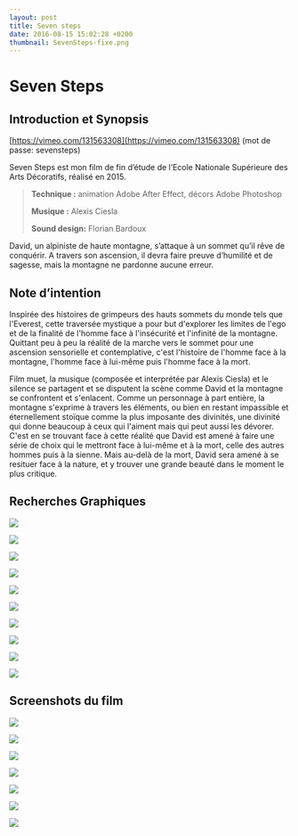 ```yaml
---
layout: post
title: Seven steps
date: 2016-08-15 15:02:28 +0200
thumbnail: SevenSteps-fixe.png
---
```


# Seven Steps

## Introduction et Synopsis

[https://vimeo.com/131563308](https://vimeo.com/131563308) (mot de passe: sevensteps)

Seven Steps est mon film de fin d’étude de l’Ecole Nationale Supérieure des Arts Décoratifs, réalisé en 2015.

> **Technique :** animation Adobe After Effect, décors Adobe Photoshop
>
> **Musique :** Alexis Ciesla
>
> **Sound design:** Florian Bardoux

David, un alpiniste de haute montagne, s’attaque à un sommet qu’il rêve de conquérir. A travers son ascension, il devra faire preuve d’humilité et de sagesse, mais la montagne ne pardonne aucune erreur.

## Note d’intention

Inspirée des histoires de grimpeurs des hauts sommets du monde tels que l'Everest, cette traversée mystique a pour but d'explorer les limites de l'ego et de la finalité de l'homme face à l'insécurité et l'infinité de la montagne. Quittant peu à peu la réalité de la marche vers le sommet pour une ascension sensorielle et contemplative, c'est l'histoire de l'homme face à la montagne, l'homme face à lui-même puis l'homme face à la mort.

Film muet, la musique (composée et interprétée par Alexis Ciesla) et le silence se partagent et se disputent la scène comme David et la montagne se confrontent et s'enlacent. Comme un personnage à part entière, la montagne s'exprime à travers les éléments, ou bien en restant impassible et éternellement stoïque comme la plus imposante des divinités, une divinité qui donne beaucoup à ceux qui l'aiment mais qui peut aussi les dévorer. C'est en se trouvant face à cette réalité que David est amené à faire une série de choix qui le mettront face à lui-même et à la mort, celle des autres hommes puis à la sienne. Mais au-delà de la mort, David sera amené à se resituer face à la nature, et y trouver une grande beauté dans le moment le plus critique.

## Recherches Graphiques

![](/assets/seven-steps_0.jpg)

![](/assets/seven-steps_1.jpg)

![](/assets/seven-steps_2.jpg)

![](/assets/seven-steps_3.jpg)

![](/assets/seven-steps_4.jpg)

![](/assets/seven-steps_5.jpg)

![](/assets/seven-steps_6.jpg)

![](/assets/seven-steps_7.jpg)

![](/assets/seven-steps_8.jpg)

![](/assets/seven-steps_9.jpg)

## Screenshots du film

![](/assets/seven-steps_10.jpg)

![](/assets/seven-steps_11.jpg)

![](/assets/seven-steps_12.jpg)

![](/assets/seven-steps_13.jpg)

![](/assets/seven-steps_14.jpg)

![](/assets/seven-steps_15.jpg)

![](/assets/seven-steps_16.jpg)
